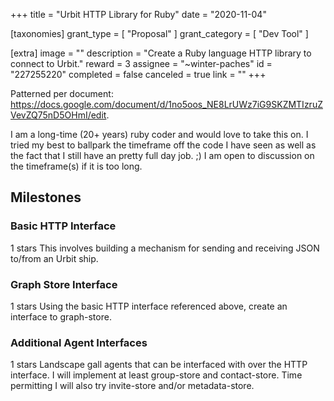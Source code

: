 +++
title = "Urbit HTTP Library for Ruby"
date = "2020-11-04"

[taxonomies]
grant_type = [ "Proposal" ]
grant_category = [ "Dev Tool" ]

[extra]
image = ""
description = "Create a Ruby language HTTP library to connect to Urbit."
reward = 3
assignee = "~winter-paches"
id = "227255220"
completed = false
canceled = true
link = ""
+++

Patterned per document:
https://docs.google.com/document/d/1no5oos_NE8LrUWz7iG9SKZMTIzruZVevZQ75nD5OHmI/edit.

I am a long-time (20+ years) ruby coder and would love to take this on. I tried my best to ballpark the timeframe off the code I have seen as well as the fact that I still have an pretty full day job. ;) I am open to discussion on the timeframe(s) if it is too long.

## Milestones

### Basic HTTP Interface

1 stars
This involves building a mechanism for sending and receiving JSON to/from an Urbit ship.

### Graph Store Interface

1 stars
Using the basic HTTP interface referenced above, create an interface to graph-store.

### Additional Agent Interfaces

1 stars
Landscape gall agents that can be interfaced with over the HTTP interface. I will implement at least group-store and contact-store. Time permitting I will also try invite-store and/or metadata-store.
